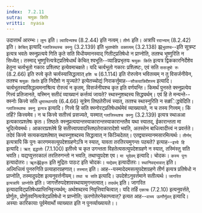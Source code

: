 ```yaml
---
index:  7.2.11
sutra:  श्रयुकः किति
vritti:  nyasa
---
```


उदात्तार्थं आरम्भः। `लूनः` इति। `ल्वादिभ्यश्च` (8.2.44) इति नत्वम्। `तीर्णः` इति। अत्रापि `रदाभ्याम्` (8.2.42) इति।
`केचित्` इत्यादि `ग्लाजिस्थस्च क्स्नुः` (3.2.139) इति `भुवश्चेति वक्तव्यम्` (3.2.138) झ्र्`भुवश्च`--इति सूत्रम्ट इत्यत्र भवतेः क्स्नुप्रत्यये गिति कृते सति विधीयमानस्वाद् गितीट्प्रतिषेधो न प्राप्नोति, ततश्च भूष्णुरिति न सिध्येत्। तस्माद् भूष्णुरित्यत्रेट्प्रतिषेधार्थं केचित् श्वभूति--व्याङिप्रभृतयः `श्रयुकः किति` इत्यत्र द्विककारनिर्देशेव हेतुना चर्त्वभूतो गकारः प्रश्लिष्ट इत्येवमाचक्षते। यदि चर्त्वभूतो गकारः प्रश्लिष्टः, एवं सति `ससजुषो रुः` (8.2.66) इति रुत्वे कृते चर्त्वस्यासिद्धत्वात् `हशि च` (6.1.114) इति रोरुत्वेन भवितव्यम् न तु विसर्जनीयेन, ततश्च `श्रयुकः किति` इति निर्देशो न युज्यते? इत्येतच्चोद्यं निराकर्त्तुमाह--`सौत्रत्वान्निर्देशस्य` इत्यादि। चर्त्वभूतस्यासिद्धत्वमनाश्रित्य रोरुत्वं न कृतम्, विसर्जनीयश्च कृत इति वर्णयन्ति। किमर्थं पुनस्ते क्स्नुप्रत्येय गित्त्वं प्रतिजानते, यस्मिन् सतीदं व्याख्यानं कर्त्तव्यं जायते? स्थास्नुशब्दस्य सिद्ध्यर्थम्। एवं हि ते मन्यन्ते--क्स्नोः कित्त्वे सति `धुमास्थागादि` (6.4.66) सूत्रेण तिष्ठतेरीत्त्वं स्यात्, ततश्च स्थास्नुरिति न स#िद्ध्येदिति। `ग्लाजिस्थश्च क्स्नु इत्यत्र` इत्यादि। गित्त्वे हि सति क्स्नोरट्प्रतिषेधार्थमेवं व्याख्यायते, न च तस्य गित्त्वम्। किं तर्हि? कित्त्वमेव। न च कित्त्वे सतीत्त्वं प्रसज्यते, यस्मात् `ग्लाजिस्थश्च क्स्नुः` (3.2.139) इत्यत्र स्थाअआ इत्यकारप्रश्लेषः कृतः। तिष्ठतेः क्स्नुप्रत्ययान्तस्याकारान्तस्याकारान्ततैव यथा स्यातद्, ईकारान्तता मा भूदित्येवमर्थः। आकाराप्रश्लेषे हि सतीत्त्वापवादस्तिष्ठतेराकारादेशो भवति, अतस्तेन बाधित्वादीत्त्वं न प्रवर्त्तते। तदेवं कित्त्वे सत्यकरप्रश्लेषात् स्थास्नुशब्दस्य सिद्धत्वात् न किञ्चिदेतत्। एतद्व्यास्यानमसारमित्यर्थः। `तीर्णम्` इत्यत्रापि किं पुनः कारणमसत्युपदेशग्रहणेऽत्रि न स्यात्, यावता तरतिरयमुगन्तः पठ्यते? इत्याह--`इत्त्वे हि` इत्यादि। `ऋत् इद्धातोः` (7.1.100) इतीत्त्वे च कृत उगन्तता विहतेत्यसत्युपदेशग्रहणे न स्यात्, तस्मिंस्तु सति भवति। यद्यप्युत्तरकालं तरतिरुगन्तो न भवति, तथाप्युपदेश एव। `मा भूदेवम्` इत्यादि। चोदकः। `कस्य पुनः` इत्यादोतरः। `ॠतः`झ्र्`कृतः` इति मुद्रितः पाठःट इति चोदकः। `यद्येवम्` इत्यादीतरः। `स्थानिवद्भावात्` इति। अल्विधित्वं पुनरुगिति प्रत्याहारग्रहणात्। `तस्मात्` इति। आह--यस्मादेदमसत्युपदेशग्रहणे तीर्ण इत्यत्र प्रतिषेधो न प्राप्नोति, तस्मादुपदेश इत्यनुवर्त्तनीयम्। `तथा च सति` इत्यादि। उपदेशेऽनुवर्त्तमाने सतीत्यर्थः। `जागरित इत्यत्रापि प्राप्नोति` इति। जागर्त्तेरुपदेशावस्थायामुगन्तत्वात्। `तदर्थम्` इति। जागरित इत्यादाविट्प्रतिषेधप्राप्तिनिवृत्त्यर्थम्; अर्थशब्दस्य निवृत्तिवाचित्वात्। यदि तर्हि `एकाचः` (7.2.10) इत्यनुवर्त्तते, प्रोर्णुतः, प्रोर्णुतवनित्यत्रेट्प्रतिषेधो न प्राप्नोति; ऊरणोतेरनेकाण्त्वात्? इत्यत आह--`वाच्य ऊर्णोर्णुवत्` इत्यादि। अस्याः कारिकायाः पूर्वमेवार्थो व्याख्यात इति न पुनर्व्याख्यायते।।

